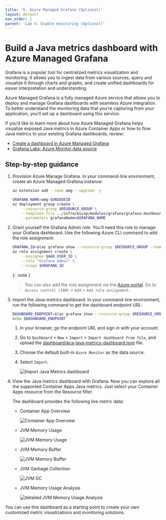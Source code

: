 ```yaml
---
title: '5. Azure Managed Grafana (Optional)'
layout: default
nav_order: 5
parent: 'Lab 4: Enable monitoring (Optional)'
---
```


# Build a Java metrics dashboard with Azure Managed Grafana

Grafana is a popular tool for centralized metrics visualization and monitoring. It allows you to ingest data from various sources, query and visualize it through charts and graphs, and create unified dashboards for easier interpretation and understanding.

Azure Managed Grafana is a fully managed Azure service that allows you to deploy and manage Grafana dashboards with seamless Azure integration. To better understand the monitoring data that you’re capturing from your application, you’ll set up a dashboard using this service.

If you’d like to learn more about how Azure Managed Grafana helps visualize exposed Java metrics in Azure Container Apps or how to flow Java metrics to your existing Grafana dashboards, review:

- [Create a dashboard in Azure Managed Grafana](https://learn.microsoft.com/azure/managed-grafana/how-to-create-dashboard)
- [Grafana Labs: Azure Monitor data source](https://grafana.com/docs/grafana/latest/datasources/azure-monitor/)

## Step-by-step guidance

1.  Provision Azure Manage Grafana. In your command-line environment, create an Azure Managed Grafana instance:

    ```bash
    az extension add --name amg --upgrade -y

    GRAFANA_NAME=amg-$UNIQUEID
    az deployment group create \
        --resource-group $RESOURCE_GROUP \
        --template-file ../infra/bicep/modules/grafana/grafana-dashboard.bicep \
        --parameters grafanaName=$GRAFANA_NAME
    ```

1.  Grant yourself the Grafana Admin role. You’ll need this role to manage your Grafana dashboard. Use the following Azure CLI command to add the role assignment:

    ```bash
    GRAFANA_ID=$(az grafana show --resource-group $RESOURCE_GROUP --name $GRAFANA_NAME --query id --output tsv)
    az role assignment create \
        --assignee $AAD_USER_ID \
        --role "Grafana Admin" \
        --scope $GRAFANA_ID
    ```

    {: .note }
    > You can also add the role assignment via the [Azure portal](http://portal.azure.com/). Go to `Access control (IAM)` \> `Add` \> `Add role assignment`.

1.  Import the Java-metrics dashboard. In your command-line environment, run the following command to get the dashboard endpoint URL:

    ```bash
    DASHBOARD_ENDPOINT=$(az grafana show --resource-group $RESOURCE_GROUP --name $GRAFANA_NAME --query "properties.endpoint" --output tsv)
    echo $DASHBOARD_ENDPOINT
    ```

    1. In your browser, go the endpoint URL and sign in with your account.
    1. Go to `Dashboard` \> `New` \> `Import` \> `Import dashboard from file`, and upload the [dashboard/aca-java-metrics-dashboard.json](../../dashboard/aca-java-metrics-dashboard.json) file.
    1. Choose the default built-in `Azure Monitor` as the data source.
    1. Select `Import`.

        ![Import Java Metrics dashboard](../../images/acalab3-05-grafana-import-dashboard.png)

1.  View the Java metrics dashboard with Grafana. Now you can explore all the supported Container Apps Java metrics. Just select your Container Apps resource from the Resource filter.

    The dashboard provides the following live metric data:

    - Container App Overview

      ![Container App Overview](../../images/acalab3-05-grafana-overview.png)

    - JVM Memory Usage

      ![JVM Memory Usage](../../images/acalab3-05-grafana-jvm-mem.png)

    - JVM Memory Buffer

      ![JVM Memory Buffer](../../images/acalab3-05-grafana-jvm-buffer.png)

    - JVM Garbage Collection

      ![JVM GC](../../images/acalab3-05-grafana-jvm-gc.png)

    - JVM Memory Usage Analysis

      ![detailed JVM Memory Usage Analysis](../../images/acalab3-05-grafana-jvm-mem-analysis.png)

You can use this dashboard as a starting point to create your own customized metric visualizations and monitoring solutions.
